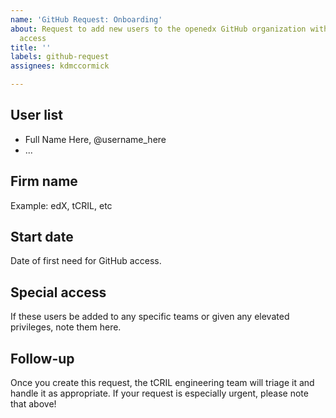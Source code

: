 ```yaml
---
name: 'GitHub Request: Onboarding'
about: Request to add new users to the openedx GitHub organization with appropriate
  access
title: ''
labels: github-request
assignees: kdmccormick

---
```


## User list

* Full Name Here, @username_here
* ...

## Firm name

Example: edX, tCRIL, etc

## Start date

Date of first need for GitHub access.

## Special access

If these users be added to any specific teams or given any elevated privileges, note them here. 

## Follow-up

Once you create this request, the tCRIL engineering team will triage it and handle it as appropriate. If your request is especially urgent, please note that above!
